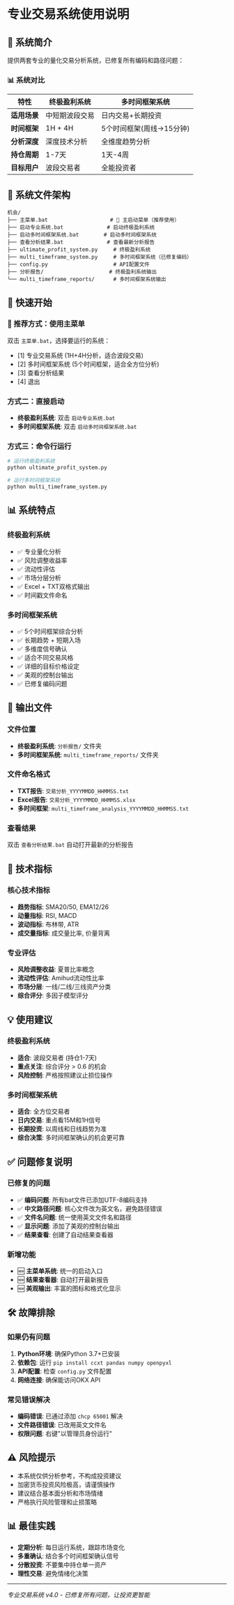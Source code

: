 # 专业交易系统使用说明

## 🚀 系统简介

提供两套专业的量化交易分析系统，已修复所有编码和路径问题：

### 📊 系统对比

| 特性 | 终极盈利系统 | 多时间框架系统 |
|------|-------------|---------------|
| **适用场景** | 中短期波段交易 | 日内交易+长期投资 |
| **时间框架** | 1H + 4H | 5个时间框架(周线→15分钟) |
| **分析深度** | 深度技术分析 | 全维度趋势分析 |
| **持仓周期** | 1-7天 | 1天-4周 |
| **目标用户** | 波段交易者 | 全能投资者 |

## 📁 系统文件架构

```
机会/
├── 主菜单.bat                    # 🚀 主启动菜单（推荐使用）
├── 启动专业系统.bat              # 启动终极盈利系统
├── 启动多时间框架系统.bat        # 启动多时间框架系统
├── 查看分析结果.bat              # 查看最新分析报告
├── ultimate_profit_system.py     # 终极盈利系统
├── multi_timeframe_system.py     # 多时间框架系统（已修复编码）
├── config.py                     # API配置文件
├── 分析报告/                     # 终极盈利系统输出
└── multi_timeframe_reports/      # 多时间框架系统输出
```

## 🎯 快速开始

### 🌟 推荐方式：使用主菜单
双击 `主菜单.bat`，选择要运行的系统：
- [1] 专业交易系统 (1H+4H分析，适合波段交易)
- [2] 多时间框架系统 (5个时间框架，适合全方位分析)
- [3] 查看分析结果
- [4] 退出

### 方式二：直接启动
- **终极盈利系统**: 双击 `启动专业系统.bat`
- **多时间框架系统**: 双击 `启动多时间框架系统.bat`

### 方式三：命令行运行
```bash
# 运行终极盈利系统
python ultimate_profit_system.py

# 运行多时间框架系统
python multi_timeframe_system.py
```

## 📊 系统特点

### 终极盈利系统
- ✅ 专业量化分析
- ✅ 风险调整收益率
- ✅ 流动性评估
- ✅ 市场分层分析
- ✅ Excel + TXT双格式输出
- ✅ 时间戳文件命名

### 多时间框架系统
- ✅ 5个时间框架综合分析
- ✅ 长期趋势 + 短期入场
- ✅ 多维度信号确认
- ✅ 适合不同交易风格
- ✅ 详细的目标价格设定
- ✅ 美观的控制台输出
- ✅ 已修复编码问题

## 📄 输出文件

### 文件位置
- **终极盈利系统**: `分析报告/` 文件夹
- **多时间框架系统**: `multi_timeframe_reports/` 文件夹

### 文件命名格式
- **TXT报告**: `交易分析_YYYYMMDD_HHMMSS.txt`
- **Excel报告**: `交易分析_YYYYMMDD_HHMMSS.xlsx`
- **多时间框架**: `multi_timeframe_analysis_YYYYMMDD_HHMMSS.txt`

### 查看结果
双击 `查看分析结果.bat` 自动打开最新的分析报告

## 🔧 技术指标

### 核心技术指标
- **趋势指标**: SMA20/50, EMA12/26
- **动量指标**: RSI, MACD
- **波动指标**: 布林带, ATR
- **成交量指标**: 成交量比率, 价量背离

### 专业评估
- **风险调整收益**: 夏普比率概念
- **流动性评估**: Amihud流动性比率
- **市场分层**: 一线/二线/三线资产分类
- **综合评分**: 多因子模型评分

## 💡 使用建议

### 终极盈利系统
- **适合**: 波段交易者 (持仓1-7天)
- **重点关注**: 综合评分 > 0.6 的机会
- **风险控制**: 严格按照建议止损位操作

### 多时间框架系统
- **适合**: 全方位交易者
- **日内交易**: 重点看15M和1H信号
- **长期投资**: 以周线和日线趋势为准
- **综合决策**: 多时间框架确认的机会更可靠

## ✅ 问题修复说明

### 已修复的问题
- ✅ **编码问题**: 所有bat文件已添加UTF-8编码支持
- ✅ **中文路径问题**: 核心文件改为英文名，避免路径错误
- ✅ **文件名问题**: 统一使用英文文件名和路径
- ✅ **显示问题**: 添加了美观的控制台输出
- ✅ **结果查看**: 创建了自动结果查看器

### 新增功能
- 🆕 **主菜单系统**: 统一的启动入口
- 🆕 **结果查看器**: 自动打开最新报告
- 🆕 **美观输出**: 丰富的图标和格式化显示

## 🛠️ 故障排除

### 如果仍有问题
1. **Python环境**: 确保Python 3.7+已安装
2. **依赖包**: 运行 `pip install ccxt pandas numpy openpyxl`
3. **API配置**: 检查 `config.py` 文件配置
4. **网络连接**: 确保能访问OKX API

### 常见错误解决
- **编码错误**: 已通过添加 `chcp 65001` 解决
- **文件路径错误**: 已改用英文文件名
- **权限问题**: 右键"以管理员身份运行"

## ⚠️ 风险提示

- 本系统仅供分析参考，不构成投资建议
- 加密货币投资风险极高，请谨慎操作
- 建议结合基本面分析和市场情绪
- 严格执行风险管理和止损策略

## 📊 最佳实践

- **定期分析**: 每日运行系统，跟踪市场变化
- **多重确认**: 结合多个时间框架确认信号
- **分散投资**: 不要集中持仓单一资产
- **理性交易**: 避免情绪化决策

---
*专业交易系统 v4.0 - 已修复所有问题，让投资更智能* 